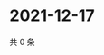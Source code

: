 # 2021-12-17

共 0 条

<!-- BEGIN WEIBO -->
<!-- 最后更新时间 Fri Dec 17 2021 10:03:48 GMT+0800 (China Standard Time) -->

<!-- END WEIBO -->
